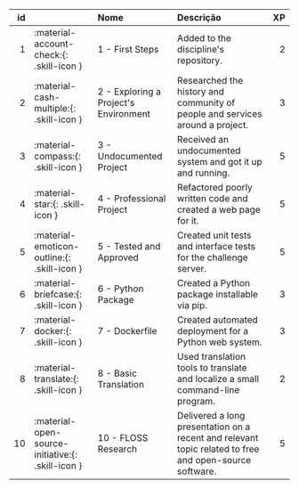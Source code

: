 |   id |                                                   | Nome                                  | Descrição                                                                                              |   XP |
|-----:|:--------------------------------------------------|:--------------------------------------|:-------------------------------------------------------------------------------------------------------|-----:|
|    1 | :material-account-check:{: .skill-icon }          | 1 - First Steps                       | Added to the discipline's repository.                                                                  |    2 |
|    2 | :material-cash-multiple:{: .skill-icon }          | 2 - Exploring a Project's Environment | Researched the history and community of people and services around a project.                          |    3 |
|    3 | :material-compass:{: .skill-icon }                | 3 - Undocumented Project              | Received an undocumented system and got it up and running.                                             |    5 |
|    4 | :material-star:{: .skill-icon }                   | 4 - Professional Project              | Refactored poorly written code and created a web page for it.                                          |    5 |
|    5 | :material-emoticon-outline:{: .skill-icon }       | 5 - Tested and Approved               | Created unit tests and interface tests for the challenge server.                                       |    5 |
|    6 | :material-briefcase:{: .skill-icon }              | 6 - Python Package                    | Created a Python package installable via pip.                                                          |    3 |
|    7 | :material-docker:{: .skill-icon }                 | 7 - Dockerfile                        | Created automated deployment for a Python web system.                                                  |    3 |
|    8 | :material-translate:{: .skill-icon }              | 8 - Basic Translation                 | Used translation tools to translate and localize a small command-line program.                         |    2 |
|   10 | :material-open-source-initiative:{: .skill-icon } | 10 - FLOSS Research                   | Delivered a long presentation on a recent and relevant topic related to free and open-source software. |    5 |